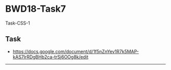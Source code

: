 # BWD18-Task7
Task-CSS-1
## Task
* https://docs.google.com/document/d/1f5nZnYev1R7k5MAP-kAS7lrRDgBHb2ca-trSj6OOg8k/edit
____
